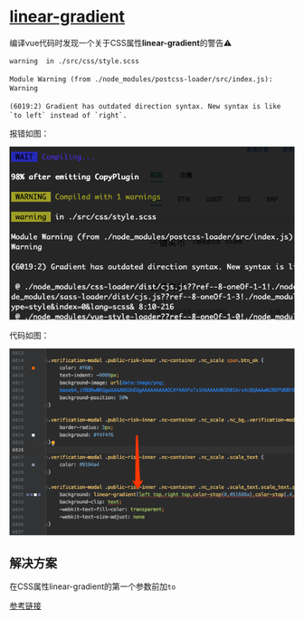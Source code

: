 # [linear-gradient](2019/11_2/linear-gradient-warn)

编译vue代码时发现一个关于CSS属性**linear-gradient**的警告⚠️

```
warning  in ./src/css/style.scss

Module Warning (from ./node_modules/postcss-loader/src/index.js):
Warning

(6019:2) Gradient has outdated direction syntax. New syntax is like `to left` instead of `right`.
```

报错如图：

![linear-gradient-warn-warning](linear-gradient-warn-warning.png "linear-gradient-warn-warning")

代码如图：

![linear-gradient-warn-code](linear-gradient-warn-code.png "linear-gradient-warn-code")

## 解决方案

在CSS属性linear-gradient的第一个参数前加`to`

[参考链接](https://blog.csdn.net/itpinpai/article/details/52885199)
